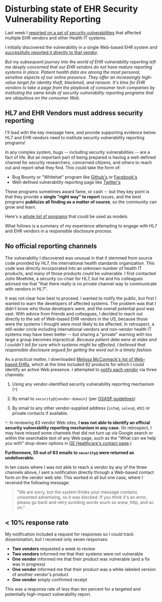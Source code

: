 # Disturbing state of EHR Security Vulnerability Reporting

Last week I [reported on a set of security vulnerabilities](http://smartplatforms.org/2014/04/security-vulnerabilities-in-ccda-display/) that affected multiple EHR vendors and other Health IT systems.

I initially discovered the vulnerability in a single Web-based EHR system
and [successfully reported it directly to that vendor](http://smartplatforms.org/2014/04/case-study-security-vulnerabilities-in-ccda).

*But my subsequent journey into the world of EHR vulnerability reporting left
me deeply concerned that our EHR vendors do not have mature reporting systems
in place. Patient health data are among the most personal, sensitive aspects of
our online presence. They offer an increasingly high-value target for identity
theft, blackmail, and ransom. It's time for EHR vendors to take a page from the
playbook of consumer tech companies by instituting the same kinds of security
vulnerability reporting programs that are ubiquitous on the consumer Web.*

## HL7 and EHR Vendors must address security reporting

I'll lead with the key message here, and provide supporting evidence below:
HL7 and EHR vendors need to institute security vulnerability reporting programs!

In any complex system, bugs -- including security vulnerabilities -- are a fact
of life.  But an important part of being prepared is having a well-defined
channel for security researchers, concerned citizens, and others to reach out
and report what they find. This could take the form of:

 * Bug Bounty or "Whitehat" program like [Github's](https://bounty.github.com/) or [Facebook's](https://www.facebook.com/whitehat)
 * Well-defined vulnerability reporting page like [Twitter's](https://support.twitter.com/forms/security)

These programs sometimes award fame, or cash -- but they key point is that they
provide a **single "right way" to report** issues, and the best programs **publicize all finding as a matter of course**, so the community can grow and learn.

Here's a [whole list of programs](https://bugcrowd.com/list-of-bug-bounty-programs/) that could be used as models.

What follows is a summary of my experience attempting to engage with HL7 and EHR vendors in a responsible disclosure process.


## No official reporting channels

The vulnerability I discovered was unusual in that it stemmed from source code
provided by HL7, the international health standards organization. This code was
directly incorporated into an unknown number of health IT products, and many of
those products could be vulnerable. I first contacted John Moehrke, a security
co-chair for HL7, but he and his colleagues advised me that "that there really
is no private channel way to communicate with vendors in HL7".

It was not clear how best to proceed. I wanted to notify the public, but first
I wanted to warn the developers of affected systems. The problem was that
I didn't know who those developers were, and the overall potential pool was
vast.  With advice from friends and colleagues, I decided to reach out directly
to the set of Web-based EHR vendors in the US, because those were the systems I
thought were most likely to be affected. In retrospect, a still-wider circle
including international vendors and non-vendor health IT systems may have been
better -- but sharing a "private" warning with too large a group becomes impractical. *Because patient data were at stake and I couldn't tell for sure which systems might be affected, I believed that responsible disclosure argued for getting the word out in a timely fashion.*

As a practical matter, I downloaded [Melissa McCormack's list of Web-based
EHRs](http://www.softwareadvice.com/medical/web-based-emr-software-comparison/),
which at the time included 82 products for which I could identify an active Web
presence. I attempted to [notify each vendor](https://github.com/chb/ccda-xslt-vulnerabilities/blob/master/to-vendors.md) via three channels:

1. Using any vendor-identified security vulnerability reporting mechanism (`*`)

2. By email to `security@{vendor-domain}` (per [OSASP
guidelines](https://www.owasp.org/index.php?title=Manage_security_issue_disclosure_process&setlang=es))

2. By email to any other vendor-supplied address (`info@`, `sales@`, etc) or
private contacts if available.

`*`: In reviewing 83 vendor Web sites, **I was not able to identify an
official security vulnerability reporting mechanism in any case.**  (In
retrospect, I may have missed some channels that did not turn up via Google search or within the searchable text of any Web page, such as the "What can we help you with" drop-down options in [GE Healthcare's contact page](http://www3.gehealthcare.com/en/About_Us/Contact_Us).)

**Furthermore, 55 out of 83 emails to `security@` were returned as
undeliverable.**

In ten cases where I was not able to reach a vendor by any of the three
channels above, I sent a notification directly through a Web-based contact form
on the vendor web site. This worked in all but one case, where  I received the
following message:

> "We are sorry, but the system thinks your message contains unwanted
> advertising, so it was blocked. If you think it's an error, please go back
> and retry avoiding words wuch as www, http, and so on."

## < 10% response rate

My notification included a request for responses so I could track
dissemination, but I received only seven responses:

* **Two vendors** requested a week to review
* **Two vendors** informed me that their systems were not vulnerable
* **One vendor** informed me that their product was vulnerable (and a fix was in progress)
* **One vendor** informed me that their product was a white-labeled version of another vendor's product
* **One vendor** simply confirmed receipt

This was a response rate of less than ten percent for a targeted and
potentially high-impact vulnerability report.

